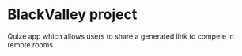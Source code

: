 # BlackValley project

Quize app which allows users to share a generated link to compete in remote rooms. 

